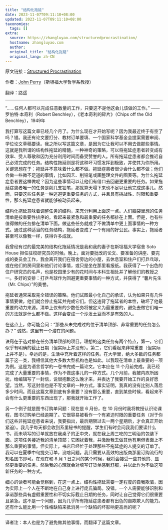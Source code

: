 ```yaml
---
title: "结构化拖延"
date: 2023-11-07T09:11:10+08:00
updated: 2023-11-07T09:11:10+08:00
taxonomies:
  tags: []
extra:
  source: https://zhangluyao.com/structuredprocrastination/
  hostname: zhangluyao.com
  author: 
  original_title: "结构化拖延"
  original_lang: zh-CN
---
```


原文链接：[Structured Procrastination](https://structuredprocrastination.com/index.php)

作者：[John Perry](https://structuredprocrastination.com/blog/)（斯坦福大学哲学系教授）

翻译：路遥

___


“……任何人都可以完成任意数量的工作，只要这不是他这会儿该做的工作。” —— 罗伯特·本奇利（Robert Benchley），《老本奇利的碎片》（Chips off the Old Benchley），1949年

我打算写这篇文章已经几个月了。为什么现在才开始写呢？因为我最近终于有空了吗？错。我还有论文要打分、教材订单要填、一个国家科学基金会提案需要审阅、学位论文草稿要读。我之所以写这篇文章，是因为它让我可以不用去做那些事情。这就是我所谓的结构性拖延的精髓，一种神奇的策略，可以将拖延症患者转变成有效率、受人尊敬和因为充分利用时间而备受赞誉的人。所有拖延症患者都会推迟自己必须完成的任务。结构性拖延则是将这种坏习惯发挥到极致，并使其为你所用。关键思想在于：拖延并不意味着什么都不做。拖延症患者很少会什么都不做；他们会做一些微不足道的事情，比如园艺、削铅笔或画整理文件的图表等。为什么拖延症患者要这样做呢？因为这些事情可以让他们有借口去回避更重要的任务。如果拖延症患者唯一的任务是削几支铅笔，那就算天塌下来也不足以让他完成这事儿。然而，只要这些任务是一种逃避更重要任务的方式，并且具有挑战性、时限和重要性，那么拖延症患者就能够被动员起来。

结构化拖延意味着调整任务的结构，来充分利用上面这一点。人们脑袋里想的任务清单是按重要性排序的。看起来最紧急和最重要的任务都排在上面。但是，也有些值得做的任务排在清单下面。做这些任务就成了不做清单中更上面事情的一种方式。通过这种适当的任务结构，拖延者变成了一个有用的好公民。事实上，拖延者甚至可以像我一样，获得许多成就。

我曾经有过的最完美的结构化拖延情况是我和我的妻子在斯坦福大学宿舍 Soto House 担任驻校研究员的时候。晚上，面对要批改的论文、要准备的讲座、要完成的委员会工作，我会离开我们在宿舍旁边的小屋，去休息室和住户们打乒乓球，或在他们的房间里和他们讨论事情，或只是坐在那里看报纸。我获得了一个出色的住户研究员的名声，也是校园里少有的花时间与本科生相处并了解他们的教授之一。多好的安排：打乒乓球作为回避更重要事情的一种方式，并获得了 “薯片先生（Mr. Chips）”的美誉。

拖延者通常采取完全错误的策略。他们试图最小化自己的承诺，认为如果只有几件事情要做，他们就会停止拖延并完成它们。但这违背了拖延者的本性，破坏了他最重要的动力来源。清单上仅有的少数任务将被定义为最重要的，避免去做它们唯一的方法就是什么都不做。这样会变成一个沙发土豆而不是有效的人。

在这点上，你可能会问：“那些从未完成过的位于清单顶部、非常重要的任务怎么办？” 诚然，这里有一个潜在的问题。

诀窍在于选对排在任务清单顶部的项目。理想的这类任务有两个特点，第一，它们似乎有明确的截止日期（但实际上并没有）。第二，它们看起来非常重要（但实际上并不是）。幸运的是，生活中充斥着这样的任务。在大学里，绝大多数的任务都属于这一类，我相信其他大多数大型机构也是如此。以我现在清单上最重要的一项为例。这是为语言哲学的一卷书完成一篇论文。它本应在 11 个月前完成。我已经完成了大量重要的事情，作为不做这事儿的一种方式。几个月前，我被内疚所困扰，给编辑写了一封信，说很抱歉这么晚才来，并表达了我要开始工作的良好愿望。当然，写这封信也是不写文章的一种方式。事实证明，我真的没有比别人落后多少时间。而且这篇文章到底有多重要？没有那么重要，直到某些时候，看起来不会有什么更重要的东西出现了，那我就开始工作了。

另一个例子就是图书订购单问题：现在是 6 月份，在 10 月份时我将教授认识论课程，图书订购单已经逾期了。它很容易被看作一个有紧迫时限的重要任务（对于你们这些非拖延症患者来说，我要指出，最后期限过去一两个星期后，才会真正开始紧迫）。我几乎每天都会收到系里秘书的提醒，学生们有时会问我我们要读什么书，而未填写的订单就放在我桌子的正中央，就在我上周三吃的三明治的包装下面。这项任务接近我的清单顶部；它困扰着我，并激励我去做其他有用但表面上不那么重要的事情。但实际上，书店已经忙于处理那些不拖延症的人提交的订单了。我可以在夏季中旬提交订单，没啥问题。我只需要从高效的出版商那里订购流行的知名图书即可。在现在和 8 月 1 日之间的某个时候，我将会接受一些其他的、显然更重要的任务。然后我的心理就会对填写订货单感到舒服，并以此作为不做这项新任务的一种方式。

细心的读者可能会觉察到，在这一点上，结构性拖延需要一定程度的自我欺骗，因为实际上一个人在不断地在自己身上进行庞氏骗局。没错。一个人需要能够识别和承诺那些具有虚假重要性和不切实际截止日期的任务，同时让自己觉得它们很重要且紧急。这不是一个问题，因为几乎所有拖延症患者都有出色的自欺欺人的能力。还有什么能比用一个性格缺陷来抵消另一个缺陷的坏影响更高尚的呢？

___

译者注：本人也是为了避免做其他事情，而翻译了这篇文章。
